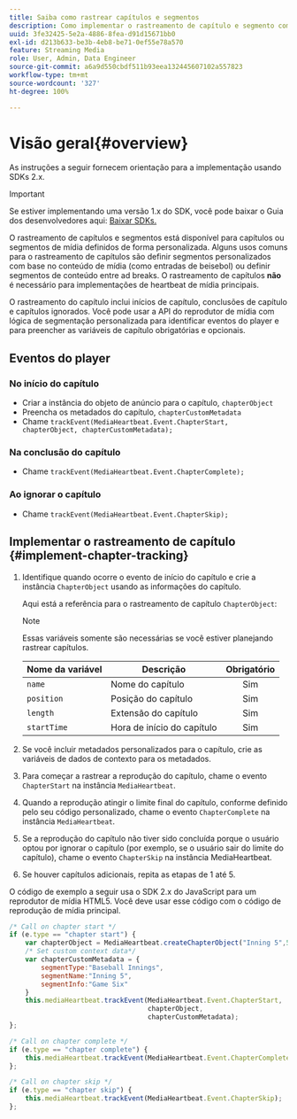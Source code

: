 ```yaml
---
title: Saiba como rastrear capítulos e segmentos
description: Como implementar o rastreamento de capítulo e segmento com o SDK de mídia.
uuid: 3fe32425-5e2a-4886-8fea-d91d15671bb0
exl-id: d213b633-be3b-4eb8-be71-0ef55e78a570
feature: Streaming Media
role: User, Admin, Data Engineer
source-git-commit: a6a9d550cbdf511b93eea132445607102a557823
workflow-type: tm+mt
source-wordcount: '327'
ht-degree: 100%

---
```


# Visão geral{#overview}

As instruções a seguir fornecem orientação para a implementação usando SDKs 2.x.

>[!IMPORTANT]
> 
> Se estiver implementando uma versão 1.x do SDK, você pode baixar o Guia dos desenvolvedores aqui: [Baixar SDKs.](/help/getting-started/download-sdks.md)

O rastreamento de capítulos e segmentos está disponível para capítulos ou segmentos de mídia definidos de forma personalizada. Alguns usos comuns para o rastreamento de capítulos são definir segmentos personalizados com base no conteúdo de mídia (como entradas de beisebol) ou definir segmentos de conteúdo entre ad breaks. O rastreamento de capítulos **não** é necessário para implementações de heartbeat de mídia principais.

O rastreamento do capítulo inclui inícios de capítulo, conclusões de capítulo e capítulos ignorados. Você pode usar a API do reprodutor de mídia com lógica de segmentação personalizada para identificar eventos do player e para preencher as variáveis de capítulo obrigatórias e opcionais.

## Eventos do player

### No início do capítulo

* Criar a instância do objeto de anúncio para o capítulo, `chapterObject`
* Preencha os metadados do capítulo, `chapterCustomMetadata`
* Chame `trackEvent(MediaHeartbeat.Event.ChapterStart, chapterObject, chapterCustomMetadata);`

### Na conclusão do capítulo

* Chame `trackEvent(MediaHeartbeat.Event.ChapterComplete);`

### Ao ignorar o capítulo

* Chame `trackEvent(MediaHeartbeat.Event.ChapterSkip);`

## Implementar o rastreamento de capítulo {#implement-chapter-tracking}

1. Identifique quando ocorre o evento de início do capítulo e crie a instância `ChapterObject` usando as informações do capítulo.

   Aqui está a referência para o rastreamento de capítulo `ChapterObject`:

   >[!NOTE]
   >
   >Essas variáveis somente são necessárias se você estiver planejando rastrear capítulos.

   | Nome da variável | Descrição | Obrigatório |
   | --- | --- | :---: |
   | `name` | Nome do capítulo | Sim |
   | `position` | Posição do capítulo | Sim |
   | `length` | Extensão do capítulo | Sim |
   | `startTime` | Hora de início do capítulo | Sim |

1. Se você incluir metadados personalizados para o capítulo, crie as variáveis de dados de contexto para os metadados.
1. Para começar a rastrear a reprodução do capítulo, chame o evento `ChapterStart` na instância `MediaHeartbeat`.
1. Quando a reprodução atingir o limite final do capítulo, conforme definido pelo seu código personalizado, chame o evento `ChapterComplete` na instância `MediaHeartbeat`.
1. Se a reprodução do capítulo não tiver sido concluída porque o usuário optou por ignorar o capítulo (por exemplo, se o usuário sair do limite do capítulo), chame o evento `ChapterSkip` na instância MediaHeartbeat.
1. Se houver capítulos adicionais, repita as etapas de 1 até 5.

O código de exemplo a seguir usa o SDK 2.x do JavaScript para um reprodutor de mídia HTML5. Você deve usar esse código com o código de reprodução de mídia principal.

```js
/* Call on chapter start */
if (e.type == "chapter start") {
    var chapterObject = MediaHeartbeat.createChapterObject("Inning 5",5,500,2500);
    /* Set custom context data*/
    var chapterCustomMetadata = {
        segmentType:"Baseball Innings",
        segmentName:"Inning 5",
        segmentInfo:"Game Six"
    }
    this.mediaHeartbeat.trackEvent(MediaHeartbeat.Event.ChapterStart,  
                                   chapterObject,  
                                   chapterCustomMetadata);
};

/* Call on chapter complete */
if (e.type == "chapter complete") {
    this.mediaHeartbeat.trackEvent(MediaHeartbeat.Event.ChapterComplete);
};

/* Call on chapter skip */
if (e.type == "chapter skip") {
    this.mediaHeartbeat.trackEvent(MediaHeartbeat.Event.ChapterSkip);
};
```
